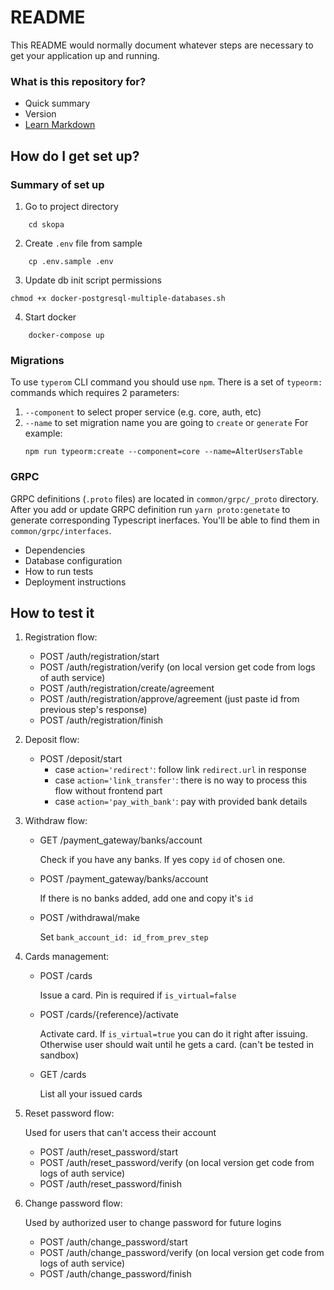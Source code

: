 
# README #

This README would normally document whatever steps are necessary to get your application up and running.

### What is this repository for? ###

* Quick summary
* Version
* [Learn Markdown](https://bitbucket.org/tutorials/markdowndemo)

## How do I get set up? ##

### Summary of set up ###
1. Go to project directory
```
    cd skopa
```
2. Create `.env` file from sample
```
    cp .env.sample .env
```
3. Update db init script permissions
```
chmod +x docker-postgresql-multiple-databases.sh
```
4. Start docker
```
    docker-compose up
```

### Migrations ###
To use `typerom` CLI command you should use `npm`. There is a set of `typeorm:` commands which requires 2 parameters: 
1. `--component` to select proper service (e.g. core, auth, etc)
2. `--name` to set migration name you are going to `create` or `generate`
For example: 
    ```
    npm run typeorm:create --component=core --name=AlterUsersTable
    ```

### GRPC ###
GRPC definitions (`.proto` files) are located in `common/grpc/_proto` directory. After you add or update GRPC definition run `yarn proto:genetate` to generate corresponding Typescript inerfaces.
You'll be able to find them in `common/grpc/interfaces`.

* Dependencies
* Database configuration
* How to run tests
* Deployment instructions

## How to test it ##
1. Registration flow:
    * POST /auth/registration/start
    * POST /auth/registration/verify
        (on local version get code from logs of auth service)
    * POST /auth/registration/create/agreement
    * POST /auth/registration/approve/agreement
        (just paste id from previous step's response)
    * POST /auth/registration/finish

2. Deposit flow:
    * POST /deposit/start
        * case `action='redirect'`: 
            follow link `redirect.url` in response
        * case `action='link_transfer'`: 
            there is no way to process this flow without frontend part
        * case `action='pay_with_bank'`: 
            pay with provided bank details

3. Withdraw flow:
    * GET /payment_gateway/banks/account

        Check if you have any banks. If yes copy `id` of chosen one.
    
    * POST /payment_gateway/banks/account

        If there is no banks added, add one and copy it's `id`

    * POST /withdrawal/make

        Set `bank_account_id: id_from_prev_step`

4. Cards management:
    * POST /cards

        Issue a card. Pin is required if `is_virtual=false`
    * POST /cards/{reference}/activate

        Activate card. If `is_virtual=true` you can do it right after issuing. Otherwise user should wait until he gets a card. (can't be tested in sandbox)
    * GET /cards
    
        List all your issued cards

5. Reset password flow:

    Used for users that can't access their account

    * POST /auth/reset_password/start
    * POST /auth/reset_password/verify
        (on local version get code from logs of auth service)
    * POST /auth/reset_password/finish

6. Change password flow:

    Used by authorized user to change password for future logins

    * POST /auth/change_password/start
    * POST /auth/change_password/verify
        (on local version get code from logs of auth service)
    * POST /auth/change_password/finish